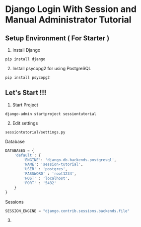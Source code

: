 # Django Login With Session and Manual Administrator Tutorial

## Setup Environment ( For Starter )

1. Install Django

  ```
  pip install django
  ```

2. Install psycopg2 for using PostgreSQL

  ```
  pip install psycopg2
  ```

## Let's Start !!!

1. Start Project

  ```
  django-admin startproject sessiontutorial
  ```

2. Edit settings

  `sessiontutorial/settings.py`

  Database
  ```python
  DATABASES = {
      'default': {
          'ENGINE': 'django.db.backends.postgresql',
          'NAME': 'session-tutorial',
          'USER' : 'postgres',
          'PASSWORD' : 'root1234',
          'HOST' : 'localhost',
          'PORT' : '5432'
      }
  }
  ```

  Sessions
  ```python
  SESSION_ENGINE = "django.contrib.sessions.backends.file"
  ```

3. 
